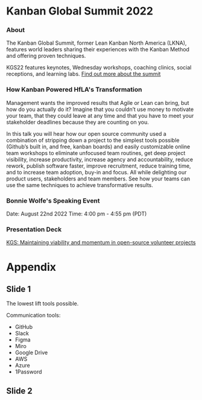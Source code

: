 # Kanban Global Summit 2022

### About
The Kanban Global Summit, former Lean Kanban North America (LKNA), features world leaders sharing their experiences with the Kanban Method and offering proven techniques.

KGS22 features keynotes, Wednesday workshops, coaching clinics, social receptions, and learning labs. [Find out more about the summit](https://register.kanbanevents.com/event/52b366e6-e669-4ebc-9da2-52f4fa47c8ba/summary)


### How Kanban Powered HfLA's Transformation

Management wants the improved results that Agile or Lean can bring, but how do you actually do it? Imagine that you couldn’t use money to motivate your team, that they could leave at any time and that you have to meet your stakeholder deadlines because they are counting on you.
 
In this talk you will hear how our open source community used a combination of stripping down a project to the simplest tools possible (Github’s built in, and free, kanban boards) and easily customizable online team workshops to eliminate unfocused team routines, get deep project visibility, increase productivity, increase agency and accountability, reduce rework, publish software faster, improve recruitment, reduce training time, and to increase team adoption, buy-in and focus. All while delighting our product users, stakeholders and team members.
See how your teams can use the same techniques to achieve transformative results.

### Bonnie Wolfe's Speaking Event

Date: August 22nd 2022
Time: 4:00 pm - 4:55 pm (PDT)

### Presentation Deck

[KGS: Maintaining viability and momentum in open-source volunteer projects](https://docs.google.com/presentation/d/1kwwOa9ByVP9BCRao6sf7QRXZBPrTbjyiKDsTY52mjfw/edit#slide=id.p)

# Appendix

## Slide 1
The lowest lift tools possible.

Communication tools: 
* GitHub
* Slack
* Figma
* Miro
* Google Drive
* AWS 
* Azure
* 1Password

## Slide 2


